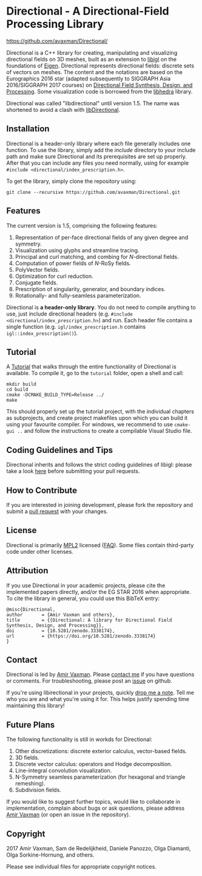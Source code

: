 # Directional - A Directional-Field Processing Library

<!---[![Build Status](https://travis-ci.org/libigl/libigl.svg?branch=master)](https://travis-ci.org/libigl/libigl)
[![Build status](https://ci.appveyor.com/api/projects/status/mf3t9rnhco0vhly8/branch/master?svg=true)](https://ci.appveyor.com/project/danielepanozzo/libigl-6hjk1/branch/master)
![](libigl-teaser.png)!--->

<https://github.com/avaxman/Directional/>

Directional is a C++ library for creating, manipulating and visualizing directional fields on 3D meshes, built as an extension to [libigl](https://www.github.com/libigl/libigl) on the foundations of [Eigen](http://eigen.tuxfamily.org/). Directional represents directional fields:  discrete sets of vectors on meshes. The content and the notations are based on the Eurographics 2016 star (adapted subsequently to SIGGRAPH Asia 2016/SIGGRAPH 2017 courses) on [Directional Field Synthesis, Design, and Processing](https://github.com/avaxman/DirectionalFieldSynthesis). Some visualization code is borrowed from the [libhedra](https://github.com/avaxman/libhedra) library. 

Directional was called "libdirectional" until version 1.5. The name was shortened to avoid a clash with [libDirectional](https://github.com/libDirectional/libDirectional).

## Installation
Directional is a header-only library where each file generally includes one function. To use the library, simply add the _include_ directory to your include path and make sure Directional and its prerequisites are set up properly. After that you can include any files you need normally, using for example `#include <directional/index_prescription.h>`.

To get the library, simply clone the repository using:
```git
git clone --recursive https://github.com/avaxman/Directional.git
```

## Features
The current version is 1.5, comprising the following features:

1. Representation of per-face directional fields of any given degree and symmetry.
2. Visualization using glyphs and streamline tracing.
3. Principal and curl matching, and combing for $N$-directional fields.
4. Computation of power fields of $N$-RoSy fields.
5. PolyVector fields.
6. Optimization for curl reduction.
7. Conjugate fields.
8. Prescription of singularity, generator, and boundary indices.
9. Rotationally- and fully-seamless parameterization.

Directional is **a header-only library**. You do not need to compile anything to use,
just include directional headers (e.g. `#include <directional/index_prescription.h>`) and run.  Each
header file contains a single function (e.g. `igl/index_prescription.h` contains
`igl::index_prescription()`). 


## Tutorial
A [Tutorial](https://avaxman.github.io/Directional/tutorial/) that walks through the entire functionality of Directional is available. To compile it, go to the `tutorial` folder, open a shell and call:

```
mkdir build
cd build
cmake -DCMAKE_BUILD_TYPE=Release ../
make
```
This should properly set up the tutorial project, with the individual chapters as subprojects, and create project makefiles upon which you can build it using your favourite compiler. For windows, we recommend to use `cmake-gui ..` and follow the instructions to create a compilable Visual Studio file.

## Coding Guidelines and Tips

Directional inherits and follows the strict coding guidelines of libigl: please take a look [here](http://libigl.github.io/libigl/style-guidelines) before submitting your pull requests.


## How to Contribute

If you are interested in joining development, please fork the repository and submit a [pull request](https://help.github.com/articles/using-pull-requests/) with your changes.

## License
Directional is primarily [MPL2](http://www.mozilla.org/MPL/2.0/) licensed ([FAQ](http://www.mozilla.org/MPL/2.0/FAQ.html)). Some files contain third-party code under other licenses. 

## Attribution

If you use Directional in your academic projects, please cite the implemented papers directly, and/or the EG STAR 2016 when appropriate. To cite the library in general, you could use this BibTeX entry:

```
@misc{Directional,
author       = {Amir Vaxman and others},
title        = {{Directional: A library for Directional Field 
Synthesis, Design, and Processing}},
doi          = {10.5281/zenodo.3338174},
url          = {https://doi.org/10.5281/zenodo.3338174}
}
```

## Contact

Directional is led by [Amir Vaxman](http://www.staff.science.uu.nl/~vaxma001/). Please [contact me](mailto:avaxman@gmail.com) if you have questions or comments. For troubleshooting, please post an [issue](https://github.com/avaxman/Directional/issues) on github.

If you're using libirectional in your projects, quickly [drop me a note](mailto:avaxman@gmail.com). Tell me who you are and what you're using it for. This helps justify spending time maintaining this library!

## Future Plans

The following functionality is still in workds for Directional:

1. Other discretizations: discrete exterior calculus, vector-based fields.
2. 3D fields.
3. Discrete vector calculus: operators and Hodge decomposition.
4. Line-integral convolution visualization.
5. N-Symmetry seamless parameterization (for hexagonal and triangle remeshing).
6. Subdivision fields.

If you would like to suggest further topics, would like to collaborate in implementation, complain about bugs or ask questions, please address [Amir Vaxman](avaxman@gmail.com) (or open an issue in the repository).

## Copyright
2017 Amir Vaxman, Sam de Redelijkheid, Daniele Panozzo, Olga Diamanti, Olga Sorkine-Hornung, and others.

Please see individual files for appropriate copyright notices.
